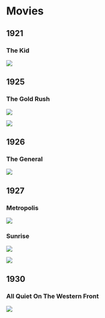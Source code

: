 # Movies

## 1921 ##

### The Kid 
![](https://images-na.ssl-images-amazon.com/images/M/MV5BMTQwMzE5MDI4N15BMl5BanBnXkFtZTcwNTU2NzIwNw@@._V1_SY1000_CR0,0,739,1000_AL_.jpg)

## 1925 ##

### The Gold Rush ###

![](https://images-na.ssl-images-amazon.com/images/M/MV5BNjFmOTNjNDYtMWVjYy00NjFkLWJhMjYtZTI1MTE0MjQ0NDE0L2ltYWdlXkEyXkFqcGdeQXVyNzc5NjM0NA@@._V1_.jpg)

![](https://i2.wp.com/mookseandgripes.com/reviews/wp-content/uploads/2015/08/The-Gold-Rush-1.jpg)



## 1926 ##
### The General ###

![](https://images-na.ssl-images-amazon.com/images/M/MV5BMjEyMTQwOTEzMV5BMl5BanBnXkFtZTcwMDM0MDMzNA@@._V1_SY1000_CR0,0,1306,1000_AL_.jpg)



## 1927 ##



### Metropolis ###

![](http://monovisions.com/wp-content/uploads/2015/04/movies-metropolis-1927-21.jpg)



### Sunrise ###

![](https://images-na.ssl-images-amazon.com/images/M/MV5BMTYzMjEyNzQ4OV5BMl5BanBnXkFtZTgwMjgzNTE0MTE@._V1_.jpg)

![](https://i.ytimg.com/vi/FuxoOUw43o4/hqdefault.jpg)



## 1930 ##



### All Quiet On The Western Front ###



![](https://images-na.ssl-images-amazon.com/images/M/MV5BMTkyNTI3MzM3NF5BMl5BanBnXkFtZTcwOTQ4MTMwNw@@._V1_.jpg)



